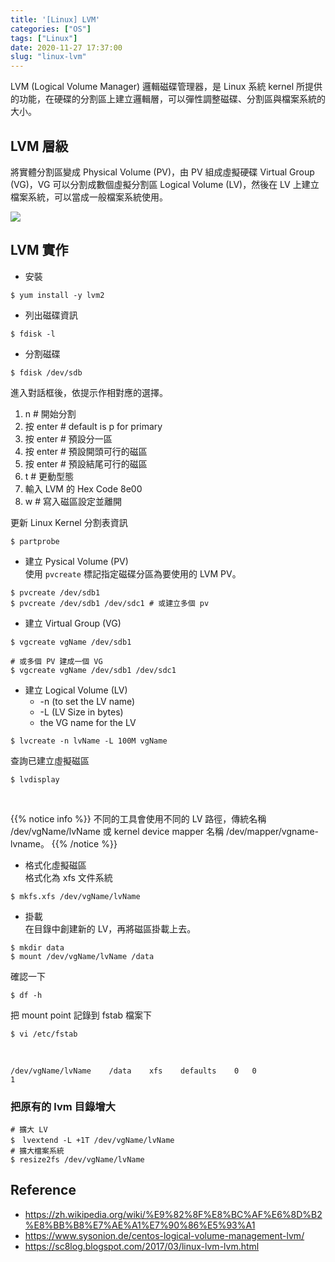 ```yaml
---
title: '[Linux] LVM'
categories: ["OS"]
tags: ["Linux"]
date: 2020-11-27 17:37:00
slug: "linux-lvm"
---
```


LVM (Logical Volume Manager) 邏輯磁碟管理器，是 Linux 系統 kernel 所提供的功能，在硬碟的分割區上建立邏輯層，可以彈性調整磁碟、分割區與檔案系統的大小。
<!--more-->
## LVM 層級
將實體分割區變成 Physical Volume (PV)，由 PV 組成虛擬硬碟 Virtual Group (VG)，VG 可以分割成數個虛擬分割區 Logical Volume (LV)，然後在 LV 上建立檔案系統，可以當成一般檔案系統使用。

![](https://imgur.com/Kd6bDCl.png)

## LVM 實作
- 安裝
```
$ yum install -y lvm2
```

- 列出磁碟資訊
```
$ fdisk -l
```

- 分割磁碟
```
$ fdisk /dev/sdb
```
進入對話框後，依提示作相對應的選擇。
1. n # 開始分割
2. 按 enter # default is p for primary
3. 按 enter # 預設分一區
4. 按 enter # 預設開頭可行的磁區
5. 按 enter # 預設結尾可行的磁區
6. t # 更動型態
7. 輸入 LVM 的 Hex Code 8e00
8. w # 寫入磁區設定並離開

更新 Linux Kernel 分割表資訊
```
$ partprobe
```

- 建立 Pysical Volume (PV)  
使用 `pvcreate` 標記指定磁碟分區為要使用的 LVM PV。
```
$ pvcreate /dev/sdb1
$ pvcreate /dev/sdb1 /dev/sdc1 # 或建立多個 pv
```

- 建立 Virtual Group (VG)  
```
$ vgcreate vgName /dev/sdb1

# 或多個 PV 建成一個 VG
$ vgcreate vgName /dev/sdb1 /dev/sdc1
```

- 建立 Logical Volume (LV)
    -   -n (to set the LV name)
    -   -L (LV Size in bytes)
    -   the VG name for the LV
```
$ lvcreate -n lvName -L 100M vgName
```
查詢已建立虛擬磁區
```
$ lvdisplay
```

<br>

{{% notice info %}}
不同的工具會使用不同的 LV 路徑，傳統名稱 /dev/vgName/lvName 或 kernel device mapper 名稱 /dev/mapper/vgname-lvname。
{{% /notice %}}

- 格式化虛擬磁區  
格式化為 xfs 文件系統
```
$ mkfs.xfs /dev/vgName/lvName
```

- 掛載  
在目錄中創建新的 LV，再將磁區掛載上去。
```
$ mkdir data
$ mount /dev/vgName/lvName /data
```
確認一下
```
$ df -h
```
把 mount point 記錄到 fstab 檔案下
```
$ vi /etc/fstab
```

<br>

```
/dev/vgName/lvName    /data    xfs    defaults    0   0
1
```

### 把原有的 lvm 目錄增大
```
# 擴大 LV
$　lvextend -L +1T /dev/vgName/lvName
# 擴大檔案系統
$ resize2fs /dev/vgName/lvName
```

## Reference
- https://zh.wikipedia.org/wiki/%E9%82%8F%E8%BC%AF%E6%8D%B2%E8%BB%B8%E7%AE%A1%E7%90%86%E5%93%A1
- https://www.sysonion.de/centos-logical-volume-management-lvm/
- https://sc8log.blogspot.com/2017/03/linux-lvm-lvm.html